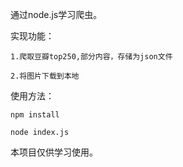 通过node.js学习爬虫。

实现功能：

    1.爬取豆瓣top250,部分内容，存储为json文件

    2.将图片下载到本地

使用方法：

    npm install

    node index.js

本项目仅供学习使用。

